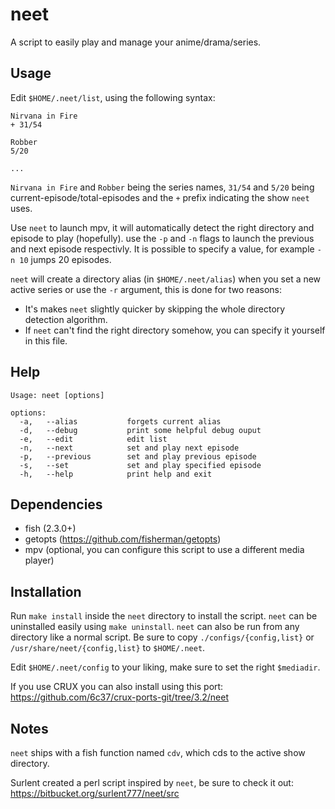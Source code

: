 neet
====

A script to easily play and manage your anime/drama/series.


Usage
-----

Edit `$HOME/.neet/list`, using the following syntax:
```
Nirvana in Fire
+ 31/54

Robber
5/20

...
```

`Nirvana in Fire` and `Robber` being the series names, `31/54` and
`5/20` being current-episode/total-episodes and the `+` prefix indicating the
show `neet` uses.

Use `neet` to launch mpv, it will automatically detect the right directory
and episode to play (hopefully). use the `-p` and `-n` flags to launch
the previous and next episode respectivly. It is possible to specify a value, for example `-n 10`
jumps 20 episodes.

`neet` will create a directory alias (in `$HOME/.neet/alias`) when you set a new active series or use
the `-r` argument, this is done for two reasons:
* It's makes `neet` slightly quicker by skipping the whole directory detection
  algorithm.
* If `neet` can't find the right directory somehow, you can specify it
  yourself in this file.


Help
----

```
Usage: neet [options]

options:
  -a,   --alias           forgets current alias
  -d,   --debug           print some helpful debug ouput
  -e,   --edit            edit list
  -n,   --next            set and play next episode
  -p,   --previous        set and play previous episode
  -s,   --set             set and play specified episode
  -h,   --help            print help and exit
```


Dependencies
------------

* fish (2.3.0+)
* getopts (https://github.com/fisherman/getopts)
* mpv (optional, you can configure this script to use a different media player)


Installation
------------

Run `make install` inside the `neet` directory to install the script.
`neet` can be uninstalled easily using `make uninstall`.
`neet` can also be run from any directory like a normal script.
Be sure to copy `./configs/{config,list}` or `/usr/share/neet/{config,list}` to `$HOME/.neet`.

Edit `$HOME/.neet/config` to your liking, make sure to set the right `$mediadir`.

If you use CRUX you can also install using this port: https://github.com/6c37/crux-ports-git/tree/3.2/neet


Notes
-----

`neet` ships with a fish function named `cdv`, which cds to the active show directory.

Surlent created a perl script inspired by `neet`, be sure to check it out:
https://bitbucket.org/surlent777/neet/src
